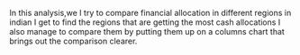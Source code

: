 In this analysis,we I try to compare financial allocation in different regions in indian
I get to find the regions that are getting the most cash allocations
I also manage to compare them by putting them up on a columns chart that brings out the comparison clearer.
